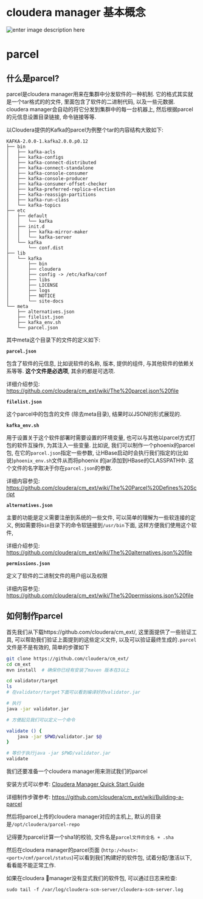 # cloudera manager 基本概念

![enter image description here](http://blog.cloudera.com/wp-content/uploads/2013/07/ClouderaManagerVocabulary.png)

# parcel

## 什么是parcel?

parcel是cloudera manager用来在集群中分发软件的一种机制.  它的格式其实就是一个tar格式的的文件, 里面包含了软件的二进制代码, 以及一些元数据. cloudera manager会自动的将它分发到集群中的每一台机器上, 然后根据parcel的元信息设置目录链接, 命令链接等等.

以Cloudera提供的Kafka的parcel为例整个tar的内容结构大致如下:

```PLAIN
KAFKA-2.0.0-1.kafka2.0.0.p0.12
├── bin
│   ├── kafka-acls
│   ├── kafka-configs
│   ├── kafka-connect-distributed
│   ├── kafka-connect-standalone
│   ├── kafka-console-consumer
│   ├── kafka-console-producer
│   ├── kafka-consumer-offset-checker
│   ├── kafka-preferred-replica-election
│   ├── kafka-reassign-partitions
│   ├── kafka-run-class
│   └── kafka-topics
├── etc
│   ├── default
│   │   └── kafka
│   ├── init.d
│   │   ├── kafka-mirror-maker
│   │   └── kafka-server
│   └── kafka
│       └── conf.dist
├── lib
│   └── kafka
│       ├── bin
│       ├── cloudera
│       ├── config -> /etc/kafka/conf
│       ├── libs
│       ├── LICENSE
│       ├── logs
│       ├── NOTICE
│       └── site-docs
└── meta
    ├── alternatives.json
    ├── filelist.json
    ├── kafka_env.sh
    └── parcel.json
```

其中meta这个目录下的文件的定义如下:

**`parcel.json`**

 包含了软件的元信息, 比如说软件的名称, 版本, 提供的组件, 与其他软件的依赖关系等等. **这个文件是必选项**, 其余的都是可选项.

详细介绍参见: https://github.com/cloudera/cm_ext/wiki/The%20parcel.json%20file

**`filelist.json`**

这个parcel中的包含的文件 (除去meta目录), 结果时以JSON的形式展现的.

**`kafka_env.sh`**

用于设置关于这个软件部署时需要设置的环境变量, 也可以与其他以parcel方式打包的软件互操作, 为其注入一些变量. 比如说, 我们可以制作一个phoenix的parcel包, 在它的`parcel.json`指定一些参数, 让HBase启动时会执行我们指定的(比如说)`phoenix_env.sh`文件从而将phoenix 的jar添加到HBase的CLASSPATH中. 这个文件的名字取决于你在`parcel.json`的参数.

详细内容参见: https://github.com/cloudera/cm_ext/wiki/The%20Parcel%20Defines%20Script

**`alternatives.json`**

主要的功能是定义需要注册到系统的一些文件, 可以简单的理解为一些软连接的定义, 例如需要将`bin`目录下的命令软链接到`/usr/bin`下面, 这样方便我们使用这个软件,

详细介绍参见: https://github.com/cloudera/cm_ext/wiki/The%20alternatives.json%20file

 **`permissions.json`**

 定义了软件的二进制文件的用户组以及权限

详细内容参见: https://github.com/cloudera/cm_ext/wiki/The%20permissions.json%20file

## 如何制作parcel

首先我们从下载https://github.com/cloudera/cm_ext/, 这里面提供了一些验证工具, 可以帮助我们验证上面提到的这些定义文件, 以及可以验证最终生成的`.parcel`文件是不是有效的, 简单的步骤如下

```BASH
git clone https://github.com/cloudera/cm_ext/
cd cm_ext
mvn install  # 确保你已经有安装了maven 版本在3以上

cd validator/target
ls
# 在validator/target下面可以看到编译好的validator.jar

# 执行
java -jar validator.jar

# 方便起见我们可以定义一个命令

validate () {
    java -jar $PWD/validator.jar $@
}

# 等价于执行java -jar $PWD/validator.jar
validate
```

我们还要准备一个cloudera manager用来测试我们的parcel

安装方式可以参考: [Cloudera Manager Quick Start Guide](http://www.cloudera.com/documentation/manager/5-1-x/Cloudera-Manager-Quick-Start/Cloudera-Manager-Quick-Start-Guide.html)

详细制作步骤参考: https://github.com/cloudera/cm_ext/wiki/Building-a-parcel

然后将parcel上传的cloudera manager对应的主机上, 默认的目录是`/opt/cloudera/parcel-repo`

记得要为parcel计算一个sha1的校验, 文件名是`parcel文件的全名 + .sha`

然后在cloudera manager的parcel页面 (`http:/<host>:<port>/cmf/parcel/status`)可以看到我们构建好的软件包, 试着分配/激活以下, 看看能不能正常工作.

如果在cloudera manager没有显式我们的软件包, 可以通过日志来检查:

```
sudo tail -f /var/log/cloudera-scm-server/cloudera-scm-server.log
```
